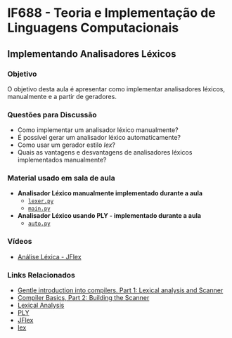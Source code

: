 # IF688 - Teoria e Implementação de Linguagens Computacionais

## Implementando Analisadores Léxicos

### Objetivo

O objetivo desta aula é apresentar como implementar analisadores léxicos, manualmente e a partir de geradores.

### Questões para Discussão

- Como implementar um analisador léxico manualmente? 
- É possível gerar um analisador léxico automaticamente? 
- Como usar um gerador estilo _lex_? 
- Quais as vantagens e desvantagens de analisadores léxicos implementados manualmente?

### Material usado em sala de aula

- **Analisador Léxico manualmente implementado durante a aula**
  - [`lexer.py`](2023-10-31/lexer.py)
  - [`main.py`](2023-10-31/main.py)
- **Analisador Léxico usando PLY - implementado durante a aula**
  - [`auto.py`](2023-10-31/auto.py)

### Vídeos

- [Análise Léxica - JFlex](https://www.youtube.com/watch?v=Dzl2fu016Y4)

### Links Relacionados

- [Gentle introduction into compilers. Part 1: Lexical analysis and Scanner](https://admin.indepth.dev/gentle-introduction-into-compilers-part-1-lexical-analysis-and-scanner/)
- [Compiler Basics, Part 2: Building the Scanner](https://visualstudiomagazine.com/articles/2014/06/01/compiler-basics-part-2.aspx)
- [Lexical Analysis](https://courses.cs.washington.edu/courses/cse413/06au/compiler/scanner.html)
- [PLY](https://ply.readthedocs.io/en/latest/index.html)
- [JFlex](http://jflex.de)
- [lex](http://dinosaur.compilertools.net/#lex)